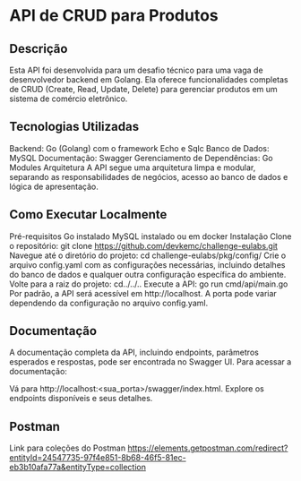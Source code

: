 # API de CRUD para Produtos

## Descrição

Esta API foi desenvolvida para um desafio técnico para uma vaga de desenvolvedor backend em Golang. Ela oferece
funcionalidades completas de CRUD (Create, Read, Update, Delete) para gerenciar produtos em um sistema de comércio
eletrônico.

## Tecnologias Utilizadas

Backend: Go (Golang) com o framework Echo e Sqlc
Banco de Dados: MySQL
Documentação: Swagger
Gerenciamento de Dependências: Go Modules
Arquitetura
A API segue uma arquitetura limpa e modular, separando as responsabilidades de negócios, acesso ao banco de dados e
lógica de apresentação.

## Como Executar Localmente

Pré-requisitos
Go instalado
MySQL instalado ou em docker
Instalação
Clone o repositório:
git clone https://github.com/devkemc/challenge-eulabs.git
Navegue até o diretório do projeto:
cd challenge-eulabs/pkg/config/
Crie o arquivo config.yaml com as configurações necessárias, incluindo detalhes do banco de dados e qualquer outra
configuração específica do ambiente.
Volte para a raiz do projeto:
cd../../..
Execute a API:
go run cmd/api/main.go
Por padrão, a API será acessível em http://localhost. A porta pode variar dependendo da configuração no arquivo
config.yaml.

## Documentação

A documentação completa da API, incluindo endpoints, parâmetros esperados e respostas, pode ser encontrada no Swagger
UI. Para acessar a documentação:

Vá para http://localhost:<sua_porta>/swagger/index.html.
Explore os endpoints disponíveis e seus detalhes.

## Postman
 Link para coleções do Postman
 https://elements.getpostman.com/redirect?entityId=24547735-97f4e851-8b68-46f5-81ec-eb3b10afa77a&entityType=collection